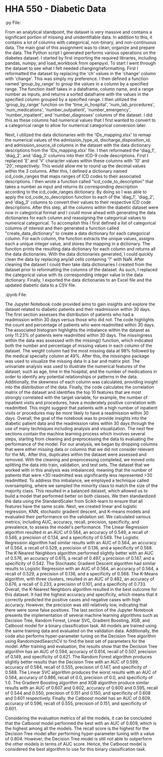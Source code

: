 # HHA 550 - Diabetic Data 

.py File: 

From an analytical standpoint, the dataset is very massive and contains a significant portion of missing and unidentifiable data. In addition to this, it contains a lot of columns with categorical, non-binary, and non-continuous data. The main goal of this assignment was to clean, organize and prepare the data. 
The Python script I generated performs various operations on the diabetes dataset. I started by first importing the required libraries, including pandas, numpy, and load_workbook from openpyxl.
To start I went through the dataset to see what I felt needed changing/reformatting. First I reformatted the dataset by replacing the 'ch' values in the 'change' column with 'change'. This was simply my preference. I then defined a function named 'group_by_range' to group the values in a column by a specified range. The function itself takes in a dataframe, column name, and a range number as inputs, and returns a sorted dataframe with the values in the specified column grouped by a specified range. I then utilized the 'group_by_range' function on the 'time_in_hospital', 'num_lab_procedures', 'num_medications', 'number_outpatient', 'number_emergency', 'number_inpatient', and 'number_diagnoses' columns of the dataset. I did this as these columns had numerical values that I first wanted to convert to a categorical range to allow for numerical categorical conversion later. 

Next, I utilized the data dictionaries with the 'IDs_mapping.xlsx' to remap the numerical values of the  admission_type_id, discharge_disposition_id, and admission_source_id columns in the dataset with the data dictionary descriptions from the 'IDs_mapping.xlsx' file. I then reformated the 'diag_1', 'diag_2', and 'diag_3' columns into their ICD-9 code descriptions. First I replaced 'E' and 'V' character values within these columns with '10' and '20', respectively. This would allow me to round up the decimal values within the 3 columns. After this, I defined a dictionary named icd_code_ranges that maps ranges of ICD codes to their associated descriptions. I then wrote a function called "icd_code_to_description" that takes a number as input and returns its corresponding description according to the icd_code_ranges dictionary. By doing so I was able to apply the icd_code_to_description function to each of the 'diag_1', 'diag_2', and 'diag_3' columns to convert their values to their respective ICD code descriptions.
After this step, all the columns within the diabetic dataset were now in categorical format and I could move ahead with generating the data dictionaries for each column and reassigning the categorical values to numerical categorical. To accomplish this I first defined a list of categorical columns of interest and then generated a function called "create_data_dictionary" to create a data dictionary for each categorical column. For each column, the function extracts the unique values, assigns each a unique integer value, and stores the mapping in a dictionary. The function prints the resulting data dictionary for each column and returns all the data dictionaries. With the data dictionaries generated, I could quickly clean the data by replacing any/all cells containing '?' with NaN. After cleaning the dataset I could then take data dictionaries I created from the dataset prior to reformatting the columns of the dataset. As such, I replaced the categorical value with its corresponding integer value in the data dictionary. Finally, I exported the data dictionaries to an Excel file and the updated diabetic data to a CSV file.


.ipynb File:

The Jupyter Notebook code provided aims to gain insights and explore the dataset related to diabetic patients and their readmission within 30 days. The first section assesses the distribution of patients who had a readmission within 30 days versus those who did not. The code highlights the count and percentage of patients who were readmitted within 30 days. The associated histogram highlights the imbalance within the dataset as only 11.23% of patients were readmitted within 30 days. The missingness within the data was assessed with the missing() function, which indicated both the number and percentage of missing values in each column of the dataset. The weight column had the most missing data at 98% followed by the medical specialty column at 49%. After this, the missingno package was used to visualize the missing data in a bar and matrix plot.  The univariate analysis was used to illustrate the numerical features of the dataset, such as age, time in the hospital, and the number of medications in order to identify any potential relationships or patterns in the data. Additionally, the skewness of each column was calculated, providing insight into the distribution of the data. Finally, the code calculates the correlation matrix of the dataset and identifies the top 10 features that are most strongly correlated with the target variable, for example, the number of inpatient visits and procedures, have a moderately positive correlation with readmitted. This might suggest that patients with a high number of inpatient visits or procedures may be more likely to have a readmission within 30 days. Overall, the goal of the notebook was to provide insights into the diabetic patient data and the readmission rates within 30 days through the use of many techniques including analysis and visualization.
The next few sections contain the machine learning process which involves several steps, starting from cleaning and preprocessing the data to evaluating the performance of the model. For our analysis, we began by dropping columns that were either missing data or columns that we did not consider relevant for the ML. After this, duplicates within the dataset were assessed and removed. With the cleaning and preprocessing completed, we moved onto splitting the data into train, validation, and test sets. The dataset that we worked with in this analysis was imbalanced, meaning that the number of patients that were <30 readmitted was significantly less represented >30 readmitted. To address this imbalance, we employed a technique called oversampling, where we sampled the minority class to match the size of the majority class. This resulted in a balanced dataset, which allowed us to build a model that performed better on both classes. We then standardized the data using the StandardScaler from Scikit-learn to ensure that all features have the same scale. Next, we created linear and logistic regression, KNN, stochastic gradient descent, and K-means models and evaluated their performance on the validation set. We calculated various metrics, including AUC, accuracy, recall, precision, specificity, and prevalence, to assess the model's performance.
The Linear Regression algorithm resulted in an AUC of 0.564, an accuracy of 0.549, a recall of 0.546, a precision of 0.134, and a specificity of 0.549. The Logistic Regression algorithm had similar results with an AUC of 0.564, an accuracy of 0.564, a recall of 0.529, a precision of 0.136, and a specificity of 0.568. The K-Nearest Neighbors algorithm performed slightly better with an AUC of 0.576, an accuracy of 0.615, a recall of 0.497, a precision of 0.147, and a specificity of 0.542. The Stochastic Gradient Descent algorithm had similar results to Logistic Regression with an AUC of 0.564, an accuracy of 0.564, a recall of 0.529, a precision of 0.136, and a specificity of 0.568. The K-Means algorithm, with three clusters, resulted in an AUC of 0.482, an accuracy of 0.676, a recall of 0.233, a precision of 0.101, and a specificity of 0.733.
Overall, the K-Nearest Neighbors algorithm resulted in the best outcome for this dataset. It had the highest accuracy and specificity, which means that it correctly predicted the positive cases and negative cases with high accuracy. However, the precision was still relatively low, indicating that there were some false positives.
The last section of the Jupyter Notebook presents the implementation of several machine learning algorithms such as Decision Tree, Random Forest, Linear SVC, Gradient Boosting, XGB, and Catboost model for a binary classification task. All models are trained using the same training data and evaluated on the validation data. Additionally, the code also performs hyper-parameter tuning on the Decision Tree algorithm using RandomizedSearchCV to find the best set of parameters for the model.
After training and evaluation, the results show that the Decision Tree algorithm has an AUC of 0.594, accuracy of 0.614, recall of 0.507, precision of 0.149, and specificity of 0.621. The Random Forest algorithm produces slightly better results than the Decision Tree with an AUC of 0.599, accuracy of 0.584, recall of 0.555, precision of 0.147, and specificity of 0.588. The Linear SVC algorithm produces the worst results with an AUC of 0.564, accuracy of 0.886, recall of 0.0, precision of 0.0, and specificity of 1.0. The Gradient Boosting algorithm and XGB algorithm produce similar results with an AUC of 0.607 and 0.602, accuracy of 0.600 and 0.595, recall of 0.544 and 0.550, precision of 0.151 and 0.150, and specificity of 0.608 and 0.601 respectively. Finally, the Catboost model has an AUC of 0.609, accuracy of 0.596, recall of 0.555, precision of 0.151, and specificity of 0.601.

Considering the evaluation metrics of all the models, it can be concluded that the Catboost model performed the best with an AUC of 0.609, which is the highest among all the models. The recall score is the highest for the Decision Tree model after performing hyper-parameter tuning with a value of 0.804. However, the Decision Tree model is still not able to outperform the other models in terms of AUC score. Hence, the Catboost model is considered the best algorithm to use for this binary classification task.



